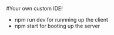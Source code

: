 #Your own custom IDE!
  - npm run dev for runnning up the client
  - npm start for booting up the server 
  
